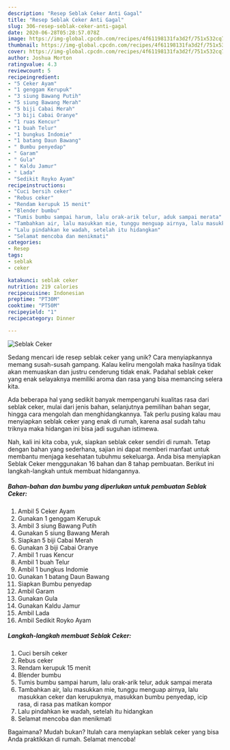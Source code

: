 ```yaml
---
description: "Resep Seblak Ceker Anti Gagal"
title: "Resep Seblak Ceker Anti Gagal"
slug: 306-resep-seblak-ceker-anti-gagal
date: 2020-06-28T05:28:57.078Z
image: https://img-global.cpcdn.com/recipes/4f61198131fa3d2f/751x532cq70/seblak-ceker-foto-resep-utama.jpg
thumbnail: https://img-global.cpcdn.com/recipes/4f61198131fa3d2f/751x532cq70/seblak-ceker-foto-resep-utama.jpg
cover: https://img-global.cpcdn.com/recipes/4f61198131fa3d2f/751x532cq70/seblak-ceker-foto-resep-utama.jpg
author: Joshua Morton
ratingvalue: 4.3
reviewcount: 5
recipeingredient:
- "5 Ceker Ayam"
- "1 genggam Kerupuk"
- "3 siung Bawang Putih"
- "5 siung Bawang Merah"
- "5 biji Cabai Merah"
- "3 biji Cabai Oranye"
- "1 ruas Kencur"
- "1 buah Telur"
- "1 bungkus Indomie"
- "1 batang Daun Bawang"
- " Bumbu penyedap"
- " Garam"
- " Gula"
- " Kaldu Jamur"
- " Lada"
- "Sedikit Royko Ayam"
recipeinstructions:
- "Cuci bersih ceker"
- "Rebus ceker"
- "Rendam kerupuk 15 menit"
- "Blender bumbu"
- "Tumis bumbu sampai harum, lalu orak-arik telur, aduk sampai merata"
- "Tambahkan air, lalu masukkan mie, tunggu menguap airnya, lalu masukkan ceker dan kerupuknya, masukkan bumbu penyedap, icip rasa, di rasa pas matikan kompor"
- "Lalu pindahkan ke wadah, setelah itu hidangkan"
- "Selamat mencoba dan menikmati"
categories:
- Resep
tags:
- seblak
- ceker

katakunci: seblak ceker 
nutrition: 219 calories
recipecuisine: Indonesian
preptime: "PT30M"
cooktime: "PT50M"
recipeyield: "1"
recipecategory: Dinner

---
```



![Seblak Ceker](https://img-global.cpcdn.com/recipes/4f61198131fa3d2f/751x532cq70/seblak-ceker-foto-resep-utama.jpg)

Sedang mencari ide resep seblak ceker yang unik? Cara menyiapkannya memang susah-susah gampang. Kalau keliru mengolah maka hasilnya tidak akan memuaskan dan justru cenderung tidak enak. Padahal seblak ceker yang enak selayaknya memiliki aroma dan rasa yang bisa memancing selera kita.

Ada beberapa hal yang sedikit banyak mempengaruhi kualitas rasa dari seblak ceker, mulai dari jenis bahan, selanjutnya pemilihan bahan segar, hingga cara mengolah dan menghidangkannya. Tak perlu pusing kalau mau menyiapkan seblak ceker yang enak di rumah, karena asal sudah tahu triknya maka hidangan ini bisa jadi suguhan istimewa.




Nah, kali ini kita coba, yuk, siapkan seblak ceker sendiri di rumah. Tetap dengan bahan yang sederhana, sajian ini dapat memberi manfaat untuk membantu menjaga kesehatan tubuhmu sekeluarga. Anda bisa menyiapkan Seblak Ceker menggunakan 16 bahan dan 8 tahap pembuatan. Berikut ini langkah-langkah untuk membuat hidangannya.

<!--inarticleads1-->

##### Bahan-bahan dan bumbu yang diperlukan untuk pembuatan Seblak Ceker:

1. Ambil 5 Ceker Ayam
1. Gunakan 1 genggam Kerupuk
1. Ambil 3 siung Bawang Putih
1. Gunakan 5 siung Bawang Merah
1. Siapkan 5 biji Cabai Merah
1. Gunakan 3 biji Cabai Oranye
1. Ambil 1 ruas Kencur
1. Ambil 1 buah Telur
1. Ambil 1 bungkus Indomie
1. Gunakan 1 batang Daun Bawang
1. Siapkan  Bumbu penyedap
1. Ambil  Garam
1. Gunakan  Gula
1. Gunakan  Kaldu Jamur
1. Ambil  Lada
1. Ambil Sedikit Royko Ayam




<!--inarticleads2-->

##### Langkah-langkah membuat Seblak Ceker:

1. Cuci bersih ceker
1. Rebus ceker
1. Rendam kerupuk 15 menit
1. Blender bumbu
1. Tumis bumbu sampai harum, lalu orak-arik telur, aduk sampai merata
1. Tambahkan air, lalu masukkan mie, tunggu menguap airnya, lalu masukkan ceker dan kerupuknya, masukkan bumbu penyedap, icip rasa, di rasa pas matikan kompor
1. Lalu pindahkan ke wadah, setelah itu hidangkan
1. Selamat mencoba dan menikmati




Bagaimana? Mudah bukan? Itulah cara menyiapkan seblak ceker yang bisa Anda praktikkan di rumah. Selamat mencoba!
